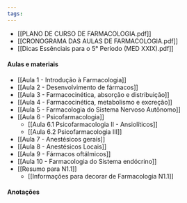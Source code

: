 ```yaml
---
tags:
---
```

- [[PLANO DE CURSO DE FARMACOLOGIA.pdf]]
- [[CRONOGRAMA DAS AULAS DE FARMACOLOGIA.pdf]]
- [[Dicas Essênciais para o 5° Período (MED XXIX).pdf]]
#### Aulas e materiais 
- [[Aula 1 - Introdução à Farmacologia]]
- [[Aula 2 - Desenvolvimento de fármacos]]
- [[Aula 3 - Farmacocinética, absorção e distribuição]]
- [[Aula 4 - Farmacocinética, metabolismo e excreção]]
- [[Aula 5 - Farmacologia do Sistema Nervoso Autônomo]]
- [[Aula 6 - Psicofarmacologia]]
	- [[Aula 6.1 Psicofarmacologia II - Ansiolíticos]]
	- [[Aula 6.2 Psicofarmacologia III]]
- [[Aula 7 - Anestésicos gerais]]
- [[Aula 8 - Anestésicos Locais]]
- [[Aula 9 - Fármacos oftálmicos]]
- [[Aula 10 - Farmacologia do Sistema endócrino]]
- [[Resumo para N1.1]]
	- [[Informações para decorar de Farmacologia N1.1]]
#### Anotações